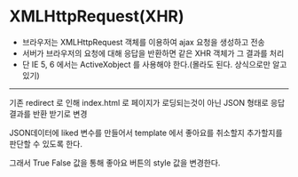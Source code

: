 # XMLHttpRequest(XHR)

- 브라우저는 XMLHttpRequest 객체를 이용하여 ajax 요청을 생성하고 전송
- 서버가 브라우저의 요청에 대해 응답을 반환하면 같은 XHR 객체가 그 결과를 처리
- 단 IE 5, 6 에서는 ActiveXobject 를 사용해야 한다.(몰라도 된다. 상식으로만 알고있기)

---

기존 redirect 로 인해 index.html 로 페이지가 로딩되는것이 아닌 JSON 형태로 응답결과를 반환 받기로 변경

JSON데이터에 liked 변수를 만들어서 template 에서 좋아요를 취소할지 추가할지를 판단할 수 있도록 한다.

그래서 True False 값을 통해 좋아요 버튼의 style 값을 변경한다.

